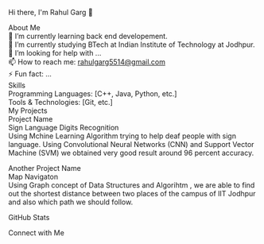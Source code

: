 Hi there, I'm Rahul Garg 👋

About Me<br>
🌱 I’m currently learning back end developement.<br>
💼 I’m currently studying BTech at Indian Institute of Technology at Jodhpur.<br>
🤔 I’m looking for help with ...<br>
📫 How to reach me: rahulgarg5514@gmail.com<br>
⚡ Fun fact: ...<br>
Skills<br>
Programming Languages: [C++, Java, Python, etc.]<br>
Tools & Technologies: [Git, etc.]<br>
My Projects<br>
Project Name<br>
Sign Language Digits Recognition<br>
Using Mchine Learning Algorithm trying to help deaf people with sign language. Using Convolutional Neural Networks (CNN) and Support Vector Machine (SVM) we obtained very good result around 96 percent accuracy.<br>

Another Project Name<br>
Map Navigaton <br>
Using Graph concept of Data Structures and Algorihtm , we are able to find out the shortest distance between two places of the campus of IIT Jodhpur and also which path we should follow.<br>

GitHub Stats<br>


Connect with Me<br>
